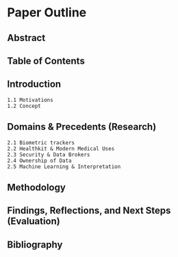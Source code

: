 # Paper Outline

## Abstract
## Table of Contents
## Introduction
    1.1 Motivations
    1.2 Concept
## Domains & Precedents (Research)
    2.1 Biometric trackers
    2.2 Healthkit & Modern Medical Uses
    2.3 Security & Data Brokers
    2.4 Ownership of Data
    2.5 Machine Learning & Interpretation
## Methodology
## Findings, Reflections, and Next Steps (Evaluation)
## Bibliography
